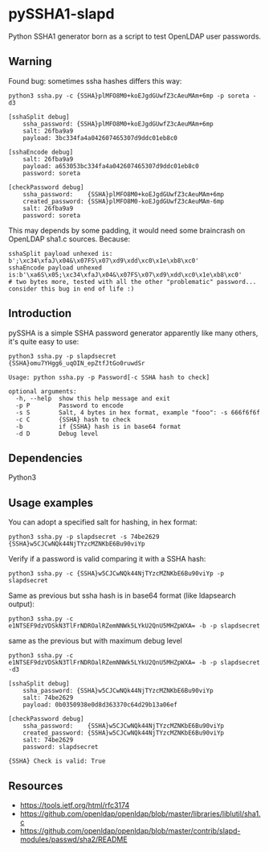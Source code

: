 # pySSHA1-slapd
Python SSHA1 generator born as a script to test OpenLDAP user passwords.

Warning
-------
Found bug: sometimes ssha hashes differs this way:
````
python3 ssha.py -c {SSHA}plMFO8M0+koEJgdGUwfZ3cAeuMAm+6mp -p soreta -d3

[sshaSplit debug]
	ssha_password: {SSHA}plMFO8M0+koEJgdGUwfZ3cAeuMAm+6mp 
	salt: 26fba9a9 
	payload: 3bc334fa4a042607465307d9ddc01eb8c0

[sshaEncode debug]
 	salt: 26fba9a9 
	payload: a653053bc334fa4a042607465307d9ddc01eb8c0
	password: soreta

[checkPassword debug]
 	ssha_password:    {SSHA}plMFO8M0+koEJgdGUwfZ3cAeuMAm+6mp
	created_password: {SSHA}plMFO8M0-koEJgdGUwfZ3cAeuMAm-6mp
	salt: 26fba9a9
	password: soreta
````
This may depends by some padding, it would need some braincrash on OpenLDAP sha1.c sources.
Because:

````
sshaSplit payload unhexed is: b';\xc34\xfaJ\x04&\x07FS\x07\xd9\xdd\xc0\x1e\xb8\xc0'
sshaEncode payload unhexed is:b'\xa6S\x05;\xc34\xfaJ\x04&\x07FS\x07\xd9\xdd\xc0\x1e\xb8\xc0'
# two bytes more, tested with all the other "problematic" password... consider this bug in end of life :)
````

Introduction
------------
pySSHA is a simple SSHA password generator apparently like many others, it's quite easy to use:
````
python3 ssha.py -p slapdsecret
{SSHA}omu7YHgg6_uqOIN_epZtfJtGo0ruwdSr 

Usage: python ssha.py -p Password[-c SSHA hash to check]

optional arguments:
  -h, --help  show this help message and exit
  -p P        Password to encode
  -s S        Salt, 4 bytes in hex format, example "fooo": -s 666f6f6f
  -c C        {SSHA} hash to check
  -b          if {SSHA} hash is in base64 format
  -d D        Debug level

````

Dependencies
------------
Python3

Usage examples
--------------

You can adopt a specified salt for hashing, in hex format:
````
python3 ssha.py -p slapdsecret -s 74be2629
{SSHA}w5CJCwNQk44NjTYzcMZNKbE6Bu90viYp 
````

Verify if a password is valid comparing it with a SSHA hash:
````
python3 ssha.py -c {SSHA}w5CJCwNQk44NjTYzcMZNKbE6Bu90viYp -p slapdsecret
````

Same as previous but ssha hash is in base64 format (like ldapsearch output):
````
python3 ssha.py -c e1NTSEF9dzVDSkN3TlFrNDROalRZemNNWk5LYkU2QnU5MHZpWXA= -b -p slapdsecret
````

same as the previous but with maximum debug level
````
python3 ssha.py -c e1NTSEF9dzVDSkN3TlFrNDROalRZemNNWk5LYkU2QnU5MHZpWXA= -b -p slapdsecret -d3

[sshaSplit debug]
	ssha_password: {SSHA}w5CJCwNQk44NjTYzcMZNKbE6Bu90viYp 
	salt: 74be2629 
	payload: 0b0350938e0d8d363370c64d29b13a06ef

[checkPassword debug]
 	ssha_password:    {SSHA}w5CJCwNQk44NjTYzcMZNKbE6Bu90viYp
	created_password: {SSHA}w5CJCwNQk44NjTYzcMZNKbE6Bu90viYp
	salt: 74be2629
	password: slapdsecret

{SSHA} Check is valid: True
````

Resources
---------
- https://tools.ietf.org/html/rfc3174
- https://github.com/openldap/openldap/blob/master/libraries/liblutil/sha1.c
- https://github.com/openldap/openldap/blob/master/contrib/slapd-modules/passwd/sha2/README
